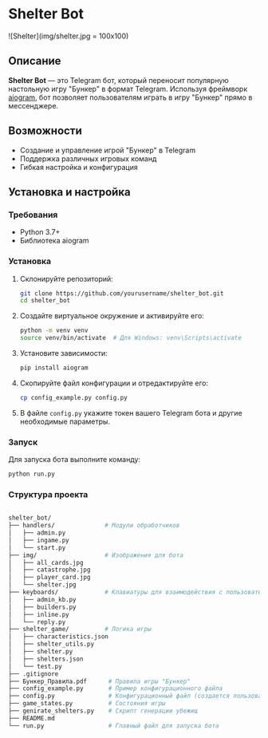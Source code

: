 # Shelter Bot

![Shelter](img/shelter.jpg = 100x100)

## Описание

**Shelter Bot** — это Telegram бот, который переносит популярную настольную игру "Бункер" в формат Telegram. Используя фреймворк [aiogram](https://docs.aiogram.dev/en/latest/), бот позволяет пользователям играть в игру "Бункер" прямо в мессенджере.

## Возможности

- Создание и управление игрой "Бункер" в Telegram
- Поддержка различных игровых команд
- Гибкая настройка и конфигурация

## Установка и настройка

### Требования

- Python 3.7+
- Библиотека aiogram

### Установка

1. Склонируйте репозиторий:
    ```bash
    git clone https://github.com/yourusername/shelter_bot.git
    cd shelter_bot
    ```

2. Создайте виртуальное окружение и активируйте его:
    ```bash
    python -m venv venv
    source venv/bin/activate  # Для Windows: venv\Scripts\activate
    ```

3. Установите зависимости:
    ```bash
    pip install aiogram
    ```

4. Скопируйте файл конфигурации и отредактируйте его:
    ```bash
    cp config_example.py config.py
    ```

5. В файле `config.py` укажите токен вашего Telegram бота и другие необходимые параметры.

### Запуск

Для запуска бота выполните команду:
```bash
python run.py
```

### Структура проекта

```bash

shelter_bot/
├── handlers/              # Модули обработчиков
│   ├── admin.py
│   ├── ingame.py
│   └── start.py
├── img/                   # Изображения для бота
│   ├── all_cards.jpg
│   ├── catastrophe.jpg
│   ├── player_card.jpg
│   └── shelter.jpg
├── keyboards/             # Клавиатуры для взаимодействия с пользователем
│   ├── admin_kb.py
│   ├── builders.py
│   ├── inline.py
│   └── reply.py
├── shelter_game/          # Логика игры
│   ├── characteristics.json
│   ├── shelter_utils.py
│   ├── shelter.py
│   ├── shelters.json
│   └── test.py
├── .gitignore
├── Бункер_Правила.pdf      # Правила игры "Бункер"
├── config_example.py       # Пример конфигурационного файла
├── config.py               # Конфигурационный файл (создается пользователем)
├── game_states.py          # Состояния игры
├── genirate_shelters.py    # Скрипт генерации убежищ
├── README.md
└── run.py                  # Главный файл для запуска бота
```